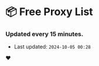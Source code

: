 # :package: Free Proxy List
### Updated every 15 minutes.

- Last updated: `2024-10-05 00:28`

:heart:
